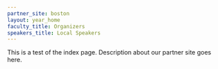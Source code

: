 ```yaml
---
partner_site: boston
layout: year_home
faculty_title: Organizers
speakers_title: Local Speakers
---
```


This is a test of the index page. Description about our partner site goes here.